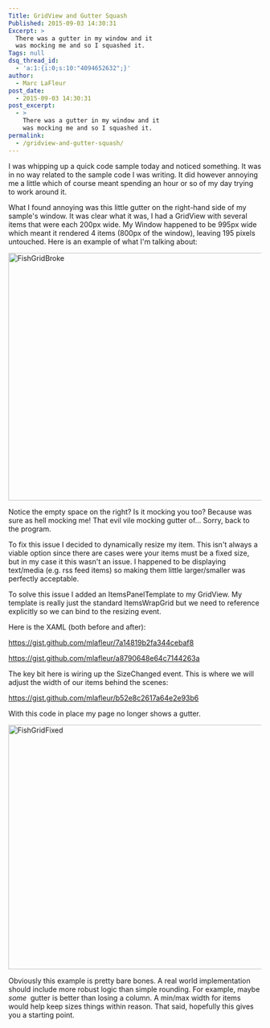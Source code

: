 ```yaml
---
Title: GridView and Gutter Squash
Published: 2015-09-03 14:30:31
Excerpt: >
  There was a gutter in my window and it
  was mocking me and so I squashed it.
Tags: null
dsq_thread_id:
  - 'a:1:{i:0;s:10:"4094652632";}'
author:
  - Marc LaFleur
post_date:
  - 2015-09-03 14:30:31
post_excerpt:
  - >
    There was a gutter in my window and it
    was mocking me and so I squashed it.
permalink:
  - /gridview-and-gutter-squash/
---
```

I was whipping up a quick code sample today and noticed something. It was in no way related to the sample code I was writing. It did however annoying me a little which of course meant spending an hour or so of my day trying to work around it.

What I found annoying was this little gutter on the right-hand side of my sample's window. It was clear what it was, I had a GridView with several items that were each 200px wide. My Window happened to be 995px wide which meant it rendered 4 items (800px of the window), leaving 195 pixels untouched. Here is an example of what I'm talking about:

<img class="alignnone size-medium wp-image-2731" src="https://massivescale.blob.core.windows.net/blogmedia//2015/09/FishGridBroke-768x492.png" alt="FishGridBroke" width="768" height="492" />

Notice the empty space on the right? Is it mocking you too? Because was sure as hell mocking me! That evil vile mocking gutter of... Sorry, back to the program.

To fix this issue I decided to dynamically resize my item. This isn't always a viable option since there are cases were your items must be a fixed size, but in my case it this wasn't an issue. I happened to be displaying text/media (e.g. rss feed items) so making them little larger/smaller was perfectly acceptable.

To solve this issue I added an ItemsPanelTemplate to my GridView. My template is really just the standard ItemsWrapGrid but we need to reference explicitly so we can bind to the resizing event.

Here is the XAML (both before and after):

https://gist.github.com/mlafleur/7a14819b2fa344cebaf8

https://gist.github.com/mlafleur/a8790648e64c7144263a

The key bit here is wiring up the SizeChanged event. This is where we will adjust the width of our items behind the scenes:

https://gist.github.com/mlafleur/b52e8c2617a64e2e93b6

With this code in place my page no longer shows a gutter.

<img class="alignnone size-medium wp-image-2741" src="https://massivescale.blob.core.windows.net/blogmedia//2015/09/FishGridFixed-768x486.png" alt="FishGridFixed" width="768" height="486" />

Obviously this example is pretty bare bones. A real world implementation should include more robust logic than simple rounding. For example, maybe <em>some</em>  gutter is better than losing a column. A min/max width for items would help keep sizes things within reason. That said, hopefully this gives you a starting point.